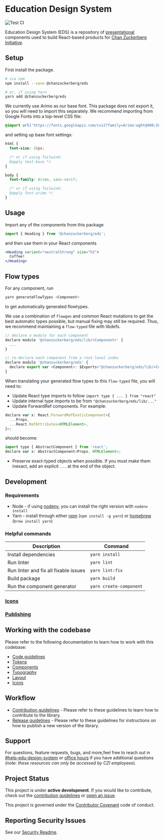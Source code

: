 # Education Design System

![Test CI](https://github.com/chanzuckerberg/edu-design-system/workflows/Test%20CI/badge.svg)

Education Design System (EDS) is a repository of [presentational](https://medium.com/@dan_abramov/smart-and-dumb-components-7ca2f9a7c7d0) components used to build React-based products for [Chan Zuckerberg Initiative](https://chanzuckerberg.com/education/).

## Setup

First install the package.

```bash
# via npm
npm install --save @chanzuckerberg/eds

# or, if using Yarn
yarn add @chanzuckerberg/eds
```

We currently use Arimo as our base font. This package does not export it, so you will need to import this separately. We recommend importing from Google Fonts into a top-level CSS file:

```css
@import url('https://fonts.googleapis.com/css2?family=Arimo:wght@400;500;600&display=swap');
```

and setting up base font settings:

```css
html {
  font-size: 16px;

  /* or if using Tailwind:
  @apply text-base */
}

body {
  font-family: Arimo, sans-serif;

  /* or if using Tailwind:
  @apply font-arimo */
}
```

## Usage

Import any of the components from this package

```js
import { Heading } from '@chanzuckerberg/eds';
```

and then use them in your React components

```jsx
<Heading variant="neutralStrong" size="h2">
  Coffee!
</Heading>
```

## Flow types

For any component, run

```bash
yarn generateFlowTypes <Component>
```

to get automatically generated flowtypes.

We use a combination of `flowgen` and common React mutations to get the best automatic types possible, but manual fixing may still be required. Thus, we recommend maintaining a `flow-typed` file with libdefs.

```js
// declare a module for each component
declare module '@chanzuckerberg/eds/lib/<Component>' {
  ...
}

// re-declare each component from a root-level index
declare module '@chanzuckerberg/eds' {
  declare export var <Component>: $Exports<"@chanzuckerberg/eds/lib/<Component>">;
}
```

When translating your generated flow types to this `flow-typed` file, you will need to:

- Update React type imports to follow `import type { ... } from "react"`
- Update internal type imports to be from `"@chanzuckerberg/eds/lib/..."`
- Update ForwardRef components. For example:

```js
declare var x: React.ForwardRefExoticComponent<{
  ...Props,
  ...React.RefAttributes<HTMLElement>,
}>;
```

should become:

```js
import type { AbstractComponent } from 'react';
declare var x: AbstractComponent<Props, HTMLElement>;
```

- Preserve exact-typed objects when possible. If you must make them inexact, add an explicit `...` at the end of the object.

## Development

### Requirements

- Node - if using [nodenv](https://github.com/nodenv/nodenv), you can install the right version with `nodenv install`
- Yarn - install through either [npm](https://docs.npmjs.com/) (`npm install -g yarn`) or [homebrew](https://brew.sh/) (`brew install yarn`)

### Helpful commands

| Description                           | Command                 |
| ------------------------------------- | ----------------------- |
| Install dependencies                  | `yarn install`          |
| Run linter                            | `yarn lint`             |
| Run linter and fix all fixable issues | `yarn lint:fix`         |
| Build package                         | `yarn build`            |
| Run the component generator           | `yarn create-component` |

### [Icons](./docs/ICONS.md)

### [Publishing](./docs/PUBLISHING.md)

## Working with the codebase

Please refer to the following documentation to learn how to work with this codebase:

- [Code guidelines](./docs/CODE_GUIDELINES.md)
- [Tokens](./docs/TOKENS.md)
- [Components](./docs/COMPONENTS.md)
- [Typography](./docs/TYPOGRAPHY.md)
- [Layout](./docs/LAYOUT.md)
- [Icons](./docs/ICONS.md)

## Workflow

- [Contribution guidelines](./docs/CONTRIBUTING.md) - Please refer to these guidelines to learn how to contribute to the library.
- [Release guidelines](.docs/PUBLISHING.md) - Please refer to these guidelines for instructions on how to publish a new version of the library.

## Support

For questions, feature requests, bugs, and more,feel free to reach out in [#help-edu-design-system](https://chanzuckerbergteam.slack.com/archives/CTFV79JH4) or [office hours](https://www.google.com/url?q=https://docs.google.com/spreadsheets/d/1zZguiMQHQLANjfUF-LjmPkbZ29I7ZXfl8TRDAhqDL0o/edit&sa=D&source=calendar&ust=1617083817378000&usg=AOvVaw2MJp29FMPv2AD1WJFX5Q2x) if you have additional questions (_note: these resources can only be accessed by CZI employees_).

## Project Status

This project is under **active development**. If you would like to contribute, check out the [contribution guidelines](./docs/CONTRIBUTING.md) or [open an issue](https://github.com/chanzuckerberg/edu-design-system/issues).

This project is governed under the [Contributor Covenant](https://www.contributor-covenant.org/) code of conduct.

## Reporting Security Issues

See our [Security Readme](https://github.com/chanzuckerberg/edu-design-system/blob/main/SECURITY.md).
